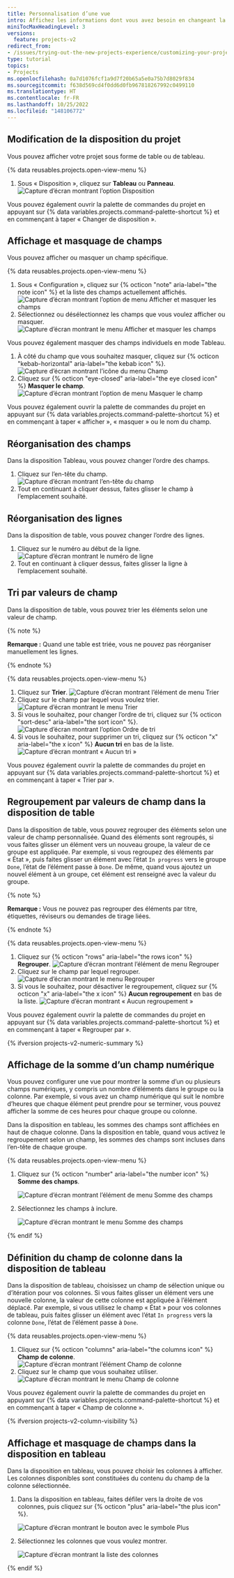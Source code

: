 ```yaml
---
title: Personnalisation d’une vue
intro: Affichez les informations dont vous avez besoin en changeant la disposition, le regroupement et le tri dans votre projet.
miniTocMaxHeadingLevel: 3
versions:
  feature: projects-v2
redirect_from:
- /issues/trying-out-the-new-projects-experience/customizing-your-project-views
type: tutorial
topics:
- Projects
ms.openlocfilehash: 0a7d1076fcf1a9d7f20b65a5e0a75b7d8029f834
ms.sourcegitcommit: f638d569cd4f0dd6d0fb967818267992c0499110
ms.translationtype: HT
ms.contentlocale: fr-FR
ms.lasthandoff: 10/25/2022
ms.locfileid: "148106772"
---
```

## Modification de la disposition du projet

Vous pouvez afficher votre projet sous forme de table ou de tableau.

{% data reusables.projects.open-view-menu %}
1. Sous « Disposition », cliquez sur **Tableau** ou **Panneau**.
   ![Capture d’écran montrant l’option Disposition](/assets/images/help/projects-v2/table-or-board.png)

 

Vous pouvez également ouvrir la palette de commandes du projet en appuyant sur {% data variables.projects.command-palette-shortcut %} et en commençant à taper « Changer de disposition ».

## Affichage et masquage de champs

Vous pouvez afficher ou masquer un champ spécifique.

{% data reusables.projects.open-view-menu %}
1. Sous « Configuration », cliquez sur {% octicon "note" aria-label="the note icon" %} et la liste des champs actuellement affichés.
   ![Capture d’écran montrant l’option de menu Afficher et masquer les champs](/assets/images/help/projects-v2/show-hide-fields-menu-item.png)
1. Sélectionnez ou désélectionnez les champs que vous voulez afficher ou masquer.
   ![Capture d’écran montrant le menu Afficher et masquer les champs](/assets/images/help/projects-v2/show-hide-fields.png)

Vous pouvez également masquer des champs individuels en mode Tableau.

1. À côté du champ que vous souhaitez masquer, cliquez sur {% octicon "kebab-horizontal" aria-label="the kebab icon" %}.
   ![Capture d’écran montrant l’icône du menu Champ](/assets/images/help/projects-v2/modify-field-menu.png)
1. Cliquez sur {% octicon "eye-closed" aria-label="the eye closed icon" %} **Masquer le champ**.
   ![Capture d’écran montrant l’option de menu Masquer le champ](/assets/images/help/projects-v2/hide-field-via-menu.png)

Vous pouvez également ouvrir la palette de commandes du projet en appuyant sur {% data variables.projects.command-palette-shortcut %} et en commençant à taper « afficher », « masquer » ou le nom du champ.

## Réorganisation des champs

Dans la disposition Tableau, vous pouvez changer l’ordre des champs.

1. Cliquez sur l’en-tête du champ.
   ![Capture d’écran montrant l’en-tête du champ](/assets/images/help/projects-v2/select-field-header.png)
2. Tout en continuant à cliquer dessus, faites glisser le champ à l’emplacement souhaité.

## Réorganisation des lignes

Dans la disposition de table, vous pouvez changer l’ordre des lignes.

1. Cliquez sur le numéro au début de la ligne.
   ![Capture d’écran montrant le numéro de ligne](/assets/images/help/projects-v2/select-row-number.png)
2. Tout en continuant à cliquer dessus, faites glisser la ligne à l’emplacement souhaité.

## Tri par valeurs de champ

Dans la disposition de table, vous pouvez trier les éléments selon une valeur de champ.

{% note %}

**Remarque :** Quand une table est triée, vous ne pouvez pas réorganiser manuellement les lignes.

{% endnote %}

{% data reusables.projects.open-view-menu %}
1. Cliquez sur **Trier**.
   ![Capture d’écran montrant l’élément de menu Trier](/assets/images/help/projects-v2/sort-menu-item.png)
1. Cliquez sur le champ par lequel vous voulez trier.
   ![Capture d’écran montrant le menu Trier](/assets/images/help/projects-v2/sort-menu.png)
2. Si vous le souhaitez, pour changer l’ordre de tri, cliquez sur {% octicon "sort-desc" aria-label="the sort icon" %}.
   ![Capture d’écran montrant l’option Ordre de tri](/assets/images/help/projects-v2/sort-order.png)
3. Si vous le souhaitez, pour supprimer un tri, cliquez sur {% octicon "x" aria-label="the x icon" %} **Aucun tri** en bas de la liste.
   ![Capture d’écran montrant « Aucun tri »](/assets/images/help/projects-v2/no-sorting.png)

Vous pouvez également ouvrir la palette de commandes du projet en appuyant sur {% data variables.projects.command-palette-shortcut %} et en commençant à taper « Trier par ».

## Regroupement par valeurs de champ dans la disposition de table

Dans la disposition de table, vous pouvez regrouper des éléments selon une valeur de champ personnalisée. Quand des éléments sont regroupés, si vous faites glisser un élément vers un nouveau groupe, la valeur de ce groupe est appliquée. Par exemple, si vous regroupez des éléments par « État », puis faites glisser un élément avec l’état `In progress` vers le groupe `Done`, l’état de l’élément passe à `Done`. De même, quand vous ajoutez un nouvel élément à un groupe, cet élément est renseigné avec la valeur du groupe.

{% note %}

**Remarque :** Vous ne pouvez pas regrouper des éléments par titre, étiquettes, réviseurs ou demandes de tirage liées.

{% endnote %}

{% data reusables.projects.open-view-menu %}
1. Cliquez sur {% octicon "rows" aria-label="the rows icon" %} **Regrouper**.
   ![Capture d’écran montrant l’élément de menu Regrouper](/assets/images/help/projects-v2/group-menu-item.png)
1. Cliquez sur le champ par lequel regrouper.
   ![Capture d’écran montrant le menu Regrouper](/assets/images/help/projects-v2/group-menu.png)
2. Si vous le souhaitez, pour désactiver le regroupement, cliquez sur {% octicon "x" aria-label="the x icon" %} **Aucun regroupement** en bas de la liste.
   ![Capture d’écran montrant « Aucun regroupement »](/assets/images/help/projects-v2/no-grouping.png)

Vous pouvez également ouvrir la palette de commandes du projet en appuyant sur {% data variables.projects.command-palette-shortcut %} et en commençant à taper « Regrouper par ».

{% ifversion projects-v2-numeric-summary %}

## Affichage de la somme d’un champ numérique

Vous pouvez configurer une vue pour montrer la somme d’un ou plusieurs champs numériques, y compris un nombre d’éléments dans le groupe ou la colonne. Par exemple, si vous avez un champ numérique qui suit le nombre d’heures que chaque élément peut prendre pour se terminer, vous pouvez afficher la somme de ces heures pour chaque groupe ou colonne.

Dans la disposition en tableau, les sommes des champs sont affichées en haut de chaque colonne. Dans la disposition en table, quand vous activez le regroupement selon un champ, les sommes des champs sont incluses dans l’en-tête de chaque groupe.

{% data reusables.projects.open-view-menu %}
1. Cliquez sur {% octicon "number" aria-label="the number icon" %} **Somme des champs**.
   
   ![Capture d’écran montrant l’élément de menu Somme des champs](/assets/images/help/projects-v2/field-sum-menu.png)
   
1. Sélectionnez les champs à inclure.
   
   ![Capture d’écran montrant le menu Somme des champs](/assets/images/help/projects-v2/field-sum-select-field.png)
   

{% endif %}

## Définition du champ de colonne dans la disposition de tableau

Dans la disposition de tableau, choisissez un champ de sélection unique ou d’itération pour vos colonnes. Si vous faites glisser un élément vers une nouvelle colonne, la valeur de cette colonne est appliquée à l’élément déplacé. Par exemple, si vous utilisez le champ « État » pour vos colonnes de tableau, puis faites glisser un élément avec l’état `In progress` vers la colonne `Done`, l’état de l’élément passe à `Done`.

{% data reusables.projects.open-view-menu %}
1. Cliquez sur {% octicon "columns" aria-label="the columns icon" %} **Champ de colonne**.
   ![Capture d’écran montrant l’élément Champ de colonne](/assets/images/help/projects-v2/column-field-menu-item.png)
1. Cliquez sur le champ que vous souhaitez utiliser.
   ![Capture d’écran montrant le menu Champ de colonne](/assets/images/help/projects-v2/column-field-menu.png)

Vous pouvez également ouvrir la palette de commandes du projet en appuyant sur {% data variables.projects.command-palette-shortcut %} et en commençant à taper « Champ de colonne ».

{% ifversion projects-v2-column-visibility %}

## Affichage et masquage de champs dans la disposition en tableau

Dans la disposition en tableau, vous pouvez choisir les colonnes à afficher. Les colonnes disponibles sont constituées du contenu du champ de la colonne sélectionnée.

1. Dans la disposition en tableau, faites défiler vers la droite de vos colonnes, puis cliquez sur {% octicon "plus" aria-label="the plus icon" %}.
   
   ![Capture d’écran montrant le bouton avec le symbole Plus](/assets/images/help/projects-v2/board-add-column.png)
   
1. Sélectionnez les colonnes que vous voulez montrer.
   
   ![Capture d’écran montrant la liste des colonnes](/assets/images/help/projects-v2/board-select-columns.png)
   
{% endif %}

